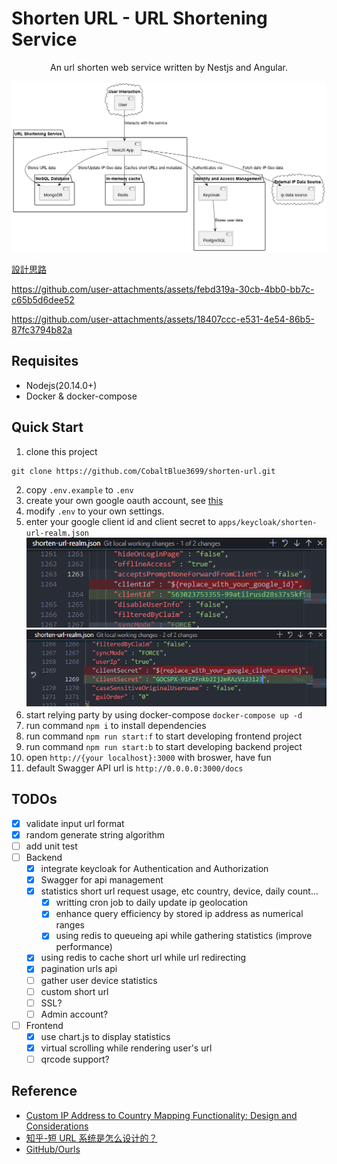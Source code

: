 # Shorten URL - URL Shortening Service

<p align="center">An url shorten web service written by Nestjs and Angular.</p>

<img src="./docs/overview.png">

[設計思路](./docs/design.md)

<p align="center">
  

https://github.com/user-attachments/assets/febd319a-30cb-4bb0-bb7c-c65b5d6dee52


https://github.com/user-attachments/assets/18407ccc-e531-4e54-86b5-87fc3794b82a



</p>

## Requisites
- Nodejs(20.14.0+)
- Docker & docker-compose

## Quick Start
1. clone this project
```
git clone https://github.com/CobaltBlue3699/shorten-url.git
```
2. copy `.env.example` to `.env`  
3. create your own google oauth account, see <a href="https://developers.google.com/identity/protocols/oauth2?hl=zh-tw">this</a>  
4. modify `.env` to your own settings.  
5. enter your google client id and client secret to `apps/keycloak/shorten-url-realm.json`  <img src="./docs/replaceid.png" />  <img src="./docs/replacesecret.png" />  
6. start relying party by using docker-compose `docker-compose up -d`    
7. run command `npm i` to install dependencies  
8. run command `npm run start:f` to start developing frontend project  
8. run command `npm run start:b` to start developing backend project  
10. open `http://{your localhost}:3000` with broswer, have fun  
11. default Swagger API url is `http://0.0.0.0:3000/docs`  

## TODOs
- [X] validate input url format
- [X] random generate string algorithm
- [ ] add unit test
- [ ] Backend
  - [X] integrate keycloak for Authentication and Authorization
  - [X] Swagger for api management  
  - [X] statistics short url request usage, etc country, device, daily count...  
    - [X] writting cron job to daily update ip geolocation  
    - [X] enhance query efficiency by stored ip address as numerical ranges
    - [X] using redis to queueing api while gathering statistics (improve performance)  
  - [X] using redis to cache short url while url redirecting
  - [X] pagination urls api
  - [ ] gather user device statistics
  - [ ] custom short url  
  - [ ] SSL?  
  - [ ] Admin account?  
- [ ] Frontend  
  - [X] use chart.js to display statistics  
  - [X] virtual scrolling while rendering user's url  
  - [ ] qrcode support?  

## Reference
- [Custom IP Address to Country Mapping Functionality: Design and Considerations](./docs/Ip-to-country.md)
- [知乎-短 URL 系统是怎么设计的？](https://www.zhihu.com/question/29270034)
- [GitHub/Ourls](https://github.com/takashiki/Ourls)
